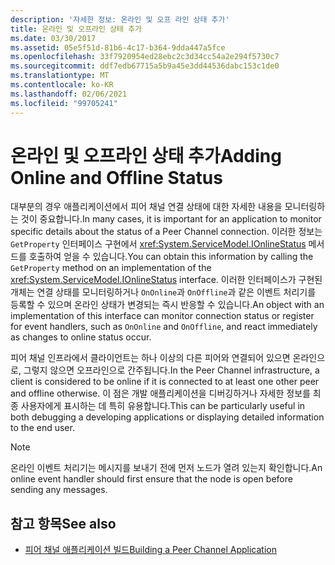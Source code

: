 ```yaml
---
description: '자세한 정보: 온라인 및 오프 라인 상태 추가'
title: 온라인 및 오프라인 상태 추가
ms.date: 03/30/2017
ms.assetid: 05e5f51d-81b6-4c17-b364-9dda447a5fce
ms.openlocfilehash: 33f7920954ed28ebc2c3d34cc54a2e294f5730c7
ms.sourcegitcommit: ddf7edb67715a5b9a45e3dd44536dabc153c1de0
ms.translationtype: MT
ms.contentlocale: ko-KR
ms.lasthandoff: 02/06/2021
ms.locfileid: "99705241"
---
```

# <a name="adding-online-and-offline-status"></a><span data-ttu-id="d8e43-103">온라인 및 오프라인 상태 추가</span><span class="sxs-lookup"><span data-stu-id="d8e43-103">Adding Online and Offline Status</span></span>

<span data-ttu-id="d8e43-104">대부분의 경우 애플리케이션에서 피어 채널 연결 상태에 대한 자세한 내용을 모니터링하는 것이 중요합니다.</span><span class="sxs-lookup"><span data-stu-id="d8e43-104">In many cases, it is important for an application to monitor specific details about the status of a Peer Channel connection.</span></span> <span data-ttu-id="d8e43-105">이러한 정보는 `GetProperty` 인터페이스 구현에서 <xref:System.ServiceModel.IOnlineStatus> 메서드를 호출하여 얻을 수 있습니다.</span><span class="sxs-lookup"><span data-stu-id="d8e43-105">You can obtain this information by calling the `GetProperty` method on an implementation of the <xref:System.ServiceModel.IOnlineStatus> interface.</span></span> <span data-ttu-id="d8e43-106">이러한 인터페이스가 구현된 개체는 연결 상태를 모니터링하거나 `OnOnline`과 `OnOffline`과 같은 이벤트 처리기를 등록할 수 있으며 온라인 상태가 변경되는 즉시 반응할 수 있습니다.</span><span class="sxs-lookup"><span data-stu-id="d8e43-106">An object with an implementation of this interface can monitor connection status or register for event handlers, such as `OnOnline` and `OnOffline`, and react immediately as changes to online status occur.</span></span>  
  
 <span data-ttu-id="d8e43-107">피어 채널 인프라에서 클라이언트는 하나 이상의 다른 피어와 연결되어 있으면 온라인으로, 그렇지 않으면 오프라인으로 간주됩니다.</span><span class="sxs-lookup"><span data-stu-id="d8e43-107">In the Peer Channel infrastructure, a client is considered to be online if it is connected to at least one other peer and offline otherwise.</span></span> <span data-ttu-id="d8e43-108">이 점은 개발 애플리케이션을 디버깅하거나 자세한 정보를 최종 사용자에게 표시하는 데 특히 유용합니다.</span><span class="sxs-lookup"><span data-stu-id="d8e43-108">This can be particularly useful in both debugging a developing applications or displaying detailed information to the end user.</span></span>  
  
> [!NOTE]
> <span data-ttu-id="d8e43-109">온라인 이벤트 처리기는 메시지를 보내기 전에 먼저 노드가 열려 있는지 확인합니다.</span><span class="sxs-lookup"><span data-stu-id="d8e43-109">An online event handler should first ensure that the node is open before sending any messages.</span></span>  
  
## <a name="see-also"></a><span data-ttu-id="d8e43-110">참고 항목</span><span class="sxs-lookup"><span data-stu-id="d8e43-110">See also</span></span>

- [<span data-ttu-id="d8e43-111">피어 채널 애플리케이션 빌드</span><span class="sxs-lookup"><span data-stu-id="d8e43-111">Building a Peer Channel Application</span></span>](building-a-peer-channel-application.md)
